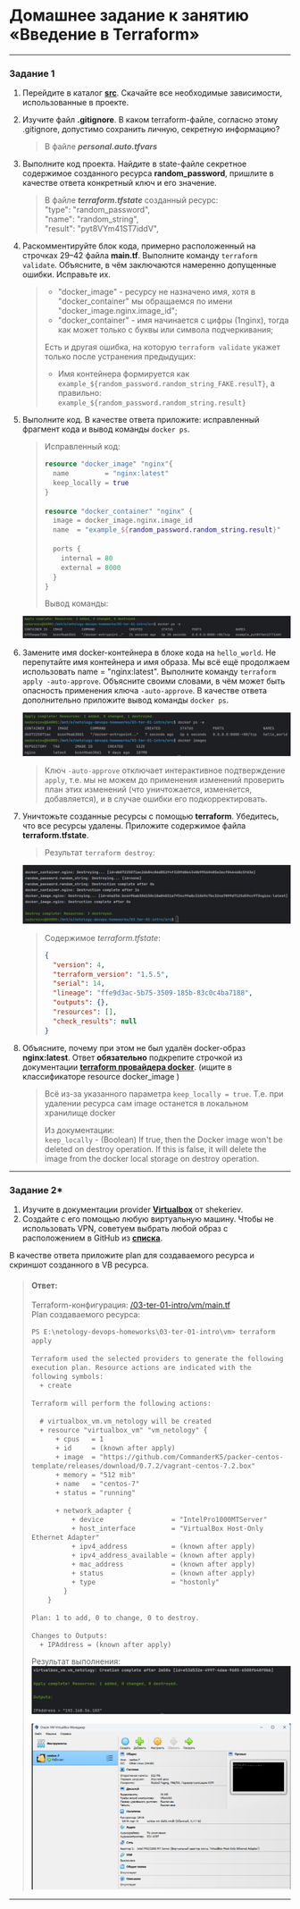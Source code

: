 # Домашнее задание к занятию «Введение в Terraform»

------

### Задание 1

1. Перейдите в каталог [**src**](https://github.com/netology-code/ter-homeworks/tree/main/01/src). Скачайте все необходимые зависимости, использованные в проекте. 
2. Изучите файл **.gitignore**. В каком terraform-файле, согласно этому .gitignore, допустимо сохранить личную, секретную информацию?

    > В файле _**personal.auto.tfvars**_  
3. Выполните код проекта. Найдите в state-файле секретное содержимое созданного ресурса **random_password**, пришлите в качестве ответа конкретный ключ и его значение.
    > В файле _**terraform.tfstate**_ созданный ресурс:  
    > "type": "random_password",  
      "name": "random_string",  
      "result": "pyt8VYm41ST7iddV",
4. Раскомментируйте блок кода, примерно расположенный на строчках 29–42 файла **main.tf**.
Выполните команду ```terraform validate```. Объясните, в чём заключаются намеренно допущенные ошибки. Исправьте их.
    
    > * "docker_image" - ресурсу не назначено имя, хотя в "docker_container" мы обращаемся по имени "docker_image.nginx.image_id";  
    > * "docker_container" - имя начинается с цифры (1nginx), тогда как может только с буквы или символа подчеркивания; 
    > 
    > Есть и другая ошибка, на которую `terraform validate` укажет только после устранения предыдущих:
    > * Имя контейнера формируется как `example_${random_password.random_string_FAKE.resulT}`, а правильно:
    > `example_${random_password.random_string.result}`

5. Выполните код. В качестве ответа приложите: исправленный фрагмент кода и вывод команды ```docker ps```.
    > Исправленный код:  
    >  ```terraform
    >  resource "docker_image" "nginx"{
    >    name         = "nginx:latest"
    >    keep_locally = true
    >  }
    >  
    >  resource "docker_container" "nginx" {
    >    image = docker_image.nginx.image_id
    >    name  = "example_${random_password.random_string.result}"
    >  
    >    ports {
    >      internal = 80
    >      external = 8000
    >    }
    >  }
    >  ```
    > Вывод команды:  

    ![](img/01.png "docker ps")   
6. Замените имя docker-контейнера в блоке кода на ```hello_world```. Не перепутайте имя контейнера и имя образа. Мы всё ещё продолжаем использовать name = "nginx:latest". Выполните команду ```terraform apply -auto-approve```.
Объясните своими словами, в чём может быть опасность применения ключа  ```-auto-approve```. В качестве ответа дополнительно приложите вывод команды ```docker ps```.

    ![](img/02.png "terraform apply")  
    > Ключ `-auto-approve` отключает интерактивное подтверждение `apply`, т.е. мы не можем до применения изменений проверить
    > план этих изменений (что уничтожается, изменяется, добавляется), и в случае ошибки его подкорректировать.
7. Уничтожьте созданные ресурсы с помощью **terraform**. Убедитесь, что все ресурсы удалены. Приложите содержимое файла **terraform.tfstate**.
    
    > Результат `terraform destroy`:

    ![](img/03.png "terraform destroy") 

    > Содержимое _terraform.tfstate_:
    > ```json
    > {
    >   "version": 4,
    >   "terraform_version": "1.5.5",
    >   "serial": 14,
    >   "lineage": "ffe9d3ac-5b75-3509-185b-83c0c4ba7188",
    >   "outputs": {},
    >   "resources": [],
    >   "check_results": null
    > }
    > ```
    > 
8. Объясните, почему при этом не был удалён docker-образ **nginx:latest**. Ответ **обязательно** подкрепите строчкой из документации [**terraform провайдера docker**](https://docs.comcloud.xyz/providers/kreuzwerker/docker/latest/docs).  (ищите в классификаторе resource docker_image )
    > Всё из-за указанного параметра `keep_locally = true`. Т.е. при удалении ресурса сам image останется в локальном хранилище docker
    > 
    > Из документации:  
    > `keep_locally` - (Boolean) If true, then the Docker image won't be deleted on destroy operation. If this is false, it will delete the image from the docker local storage on destroy operation.

------


### Задание 2*

1. Изучите в документации provider [**Virtualbox**](https://docs.comcloud.xyz/providers/shekeriev/virtualbox/latest/docs) от 
shekeriev.
2. Создайте с его помощью любую виртуальную машину. Чтобы не использовать VPN, советуем выбрать любой образ с расположением в GitHub из [**списка**](https://www.vagrantbox.es/).

В качестве ответа приложите plan для создаваемого ресурса и скриншот созданного в VB ресурса. 
> #### Ответ:
> Terraform-конфигурация: [/03-ter-01-intro/vm/main.tf](vm/main.tf)  
> Plan создаваемого ресурса:
> ```shell
> PS E:\netology-devops-homeworks\03-ter-01-intro\vm> terraform apply  
> 
> Terraform used the selected providers to generate the following execution plan. Resource actions are indicated with the following symbols:
>   + create
> 
> Terraform will perform the following actions:
> 
>   # virtualbox_vm.vm_netology will be created
>   + resource "virtualbox_vm" "vm_netology" {
>       + cpus   = 1
>       + id     = (known after apply)
>       + image  = "https://github.com/CommanderK5/packer-centos-template/releases/download/0.7.2/vagrant-centos-7.2.box"
>       + memory = "512 mib"
>       + name   = "centos-7"
>       + status = "running"
> 
>       + network_adapter {
>           + device                 = "IntelPro1000MTServer"
>           + host_interface         = "VirtualBox Host-Only Ethernet Adapter"
>           + ipv4_address           = (known after apply)
>           + ipv4_address_available = (known after apply)
>           + mac_address            = (known after apply)
>           + status                 = (known after apply)
>           + type                   = "hostonly"
>         }
>     }
> 
> Plan: 1 to add, 0 to change, 0 to destroy.
> 
> Changes to Outputs:
>   + IPAddress = (known after apply)
> ```
> 
> Результат выполнения:  
> ![](img/04.png "vm terraform apply")
> 
> ![](img/05.png "vm in virtualbox")  
------
